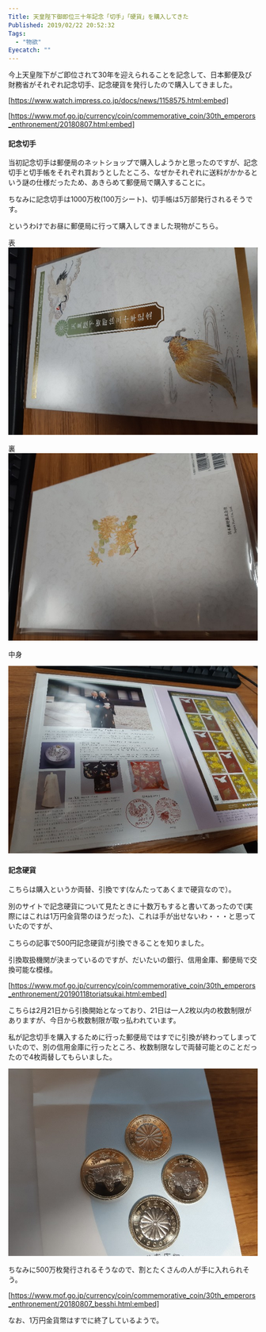 ```yaml
---
Title: 天皇陛下御即位三十年記念「切手」「硬貨」を購入してきた
Published: 2019/02/22 20:52:32
Tags:
  - "物欲"
Eyecatch: ""
---
```

今上天皇陛下がご即位されて30年を迎えられることを記念して、日本郵便及び財務省がそれぞれ記念切手、記念硬貨を発行したので購入してきました。  



[https://www.watch.impress.co.jp/docs/news/1158575.html:embed]

[https://www.mof.go.jp/currency/coin/commemorative_coin/30th_emperors_enthronement/20180807.html:embed]


#### 記念切手

当初記念切手は郵便局のネットショップで購入しようかと思ったのですが、記念切手と切手帳をそれぞれ買おうとしたところ、なぜかそれぞれに送料がかかるという謎の仕様だったため、あきらめて郵便局で購入することに。  

ちなみに記念切手は1000万枚(100万シート)、切手帳は5万部発行されるそうです。  

というわけでお昼に郵便局に行って購入してきました現物がこちら。  


表
![](20190222204847.jpg) 


裏
![](20190222204852.jpg) 

中身


![](20190222204908.jpg) 



#### 記念硬貨  

こちらは購入というか両替、引換です(なんたってあくまで硬貨なので）。  

別のサイトで記念硬貨について見たときに十数万もすると書いてあったので(実際にはこれは1万円金貨幣のほうだった)、これは手が出せないわ・・・と思っていたのですが、  



<?# Twitter 1098794572606595073 /?>

こちらの記事で500円記念硬貨が引換できることを知りました。  


引換取扱機関が決まっているのですが、だいたいの銀行、信用金庫、郵便局で交換可能な模様。  

[https://www.mof.go.jp/currency/coin/commemorative_coin/30th_emperors_enthronement/20190118toriatsukai.html:embed]

こちらは2月21日から引換開始となっており、21日は一人2枚以内の枚数制限がありますが、今日から枚数制限が取っ払われています。  

私が記念切手を購入するために行った郵便局ではすでに引換が終わってしまっていたので、別の信用金庫に行ったところ、枚数制限なしで両替可能とのことだったので4枚両替してもらいました。  



![](20190222204921.jpg) 



ちなみに500万枚発行されるそうなので、割とたくさんの人が手に入れられそう。  

[https://www.mof.go.jp/currency/coin/commemorative_coin/30th_emperors_enthronement/20180807_besshi.html:embed]

なお、1万円金貨幣はすでに終了しているようで。  